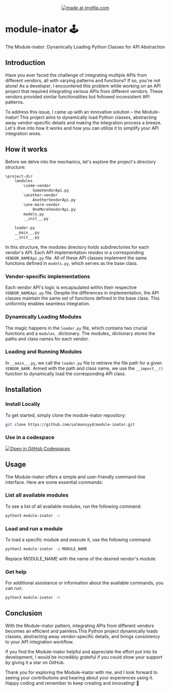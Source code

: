 <p align="center">
<a href="https://imgflip.com/i/7u9wco"><img src="https://i.imgflip.com/7u9wco.jpg" title="made at imgflip.com"/></a>
</p>

# module-inator 🕹️

The Module-inator: Dynamically Loading Python Classes for API Abstraction

## Introduction

Have you ever faced the challenge of integrating multiple APIs from different vendors, all with varying patterns and functions? If so, you're not alone! As a developer, I encountered this problem while working on an API project that required integrating various APIs from different vendors. These vendors provided similar functionalities but followed inconsistent API patterns.

To address this issue, I came up with an innovative solution – the Module-inator! This project aims to dynamically load Python classes, abstracting away vendor-specific details and making the integration process a breeze. Let's dive into how it works and how you can utilize it to simplify your API integration woes.


## How it works 
Before we delve into the mechanics, let's explore the project's directory structure:

```bash
\project-dir
    \modules
        \some-vendor
            SomeVendorApi.py
        \another-vendor
            AnotherVendorApi.py
        \one-more-vendor
            OneMoreVendorApi.py
        models.py
        __init__.py

    loader.py
    __main__.py
    __init__.py

```

In this structure, the modules directory holds subdirectories for each vendor's API. Each API implementation resides in a corresponding `VENDOR_NAMEApi.py` file. All of these API classes implement the same functions defined in `models.py`, which serves as the base class.

### Vendor-specific implementations 
Each vendor API's logic is encapsulated within their respective `VENDOR_NAMEApi.py` file. Despite the differences in implementation, the API classes maintain the same set of functions defined in the base class. This uniformity enables seamless integration.

### Dynamically Loading Modules
The magic happens in the `loader.py` file, which contains two crucial functions and a `modules_` dictionary. The modules_ dictionary stores the paths and class names for each vendor.

### Loading and Running Modules
In `__main__.py`, we call the `loader.py` file to retrieve the file path for a given `VENDOR_NAME`. Armed with the path and class name, we use the `__import__()` function to dynamically load the corresponding API class.


## Installation
### Install Locally
To get started, simply clone the module-inator repository:
```bash
git clone https://github.com/salmansyyd/module-inator.git
```
### Use in a codespace

<a href='https://codespaces.new/salmansyyd/module-inator'><img src='https://github.com/codespaces/badge.svg' alt='Open in GitHub Codespaces' style='max-width: 100%;'></a>

## Usage 
The Module-inator offers a simple and user-friendly command-line interface. Here are some essential commands:
### List all available modules
To see a list of all available modules, run the following command:

```bash
python3 module-inator -s
```

### Load and run a module
To load a specific module and execute it, use the following command:
```bash
python3 module-inator -q MODULE_NAME
```
Replace MODULE_NAME with the name of the desired vendor's module.

### Get help
For additional assistance or information about the available commands, you can run:
```bash
python3 module-inator -h
```

## Conclusion 
With the Module-inator pattern, integrating APIs from different vendors becomes an efficient and painless.This Python project dynamically loads classes, abstracting away vendor-specific details, and brings consistency to your API integration workflow.

If you find the Module-inator helpful and appreciate the effort put into its development, I would be incredibly grateful if you could show your support by giving it a star on GitHub. 

Thank you for exploring the Module-inator with me, and I look forward to seeing your contributions and hearing about your experiences using it. Happy coding and remember to keep creating and innovating! 🌟